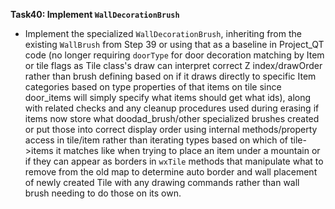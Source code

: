 **Task40: Implement `WallDecorationBrush`**
-   Implement the specialized `WallDecorationBrush`, inheriting from the existing `WallBrush` from Step 39 or using that as a baseline in Project\_QT code (no longer requiring `doorType` for door decoration matching by Item or tile flags as Tile class's draw can interpret correct Z index/drawOrder rather than brush defining based on if it draws directly to specific Item categories based on type properties of that items on tile since door\_items will simply specify what items should get what ids), along with related checks and any cleanup procedures used during erasing if items now store what doodad\_brush/other specialized brushes created or put those into correct display order using internal methods/property access in tile/item rather than iterating types based on which of tile->items it matches like when trying to place an item under a mountain or if they can appear as borders in `wxTile` methods that manipulate what to remove from the old map to determine auto border and wall placement of newly created Tile with any drawing commands rather than wall brush needing to do those on its own.
